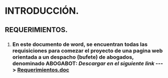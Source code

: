 # INTRODUCCIÓN.
## REQUERIMIENTOS.
1. ### En este documento de word, se encuentran todas las requisiciones para comezar el proyecto de una pagina web orientada a un despacho (bufete) de abogados, denominado ABOGABOT:   ***Descargar en el siguiente link*** ---> [Requerimientos.doc](https://github.com/JesusBMG/FrontEnd/blob/main/REQUERIMIENTOS%20DE%20PAGINA%20WEB.doc "Enlace para descargar documento")




